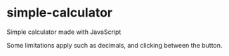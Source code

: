 # simple-calculator
Simple calculator made with JavaScript

Some limitations apply such as decimals, and clicking between the button.
